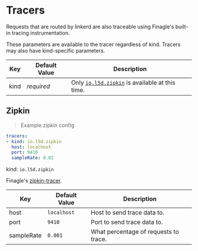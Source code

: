 # Tracers

Requests that are routed by linkerd are also traceable using Finagle's built-in
tracing instrumentation.

<aside class="notice">
These parameters are available to the tracer regardless of kind. Tracers may also have kind-specific parameters.
</aside>

Key | Default Value | Description
--- | ------------- | -----------
kind | _required_ | Only [`io.l5d.zipkin`](#zipkin) is available at this time.


## Zipkin

> Example zipkin config

```yaml
tracers:
- kind: io.l5d.zipkin
  host: localhost
  port: 9410
  sampleRate: 0.02
```

kind: `io.l5d.zipkin`

Finagle's [zipkin-tracer](https://github.com/twitter/finagle/tree/develop/finagle-zipkin).

Key | Default Value | Description
--- | ------------- | -----------
host | `localhost` | Host to send trace data to.
port | `9410` | Port to send trace data to.
sampleRate | `0.001` | What percentage of requests to trace.

